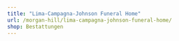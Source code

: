 ```yaml
---
title: "Lima-Campagna-Johnson Funeral Home"
url: /morgan-hill/lima-campagna-johnson-funeral-home/
shop: Bestattungen
---
```


